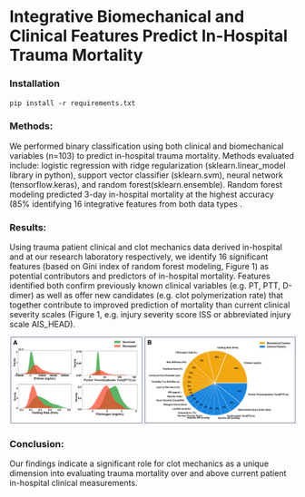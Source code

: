 # Integrative Biomechanical and Clinical Features Predict In-Hospital Trauma Mortality

### Installation

```
pip install -r requirements.txt
```

### Methods:

We performed binary classification using both clinical and biomechanical variables (n=103) to predict in-hospital trauma mortality. Methods evaluated include: logistic regression with ridge regularization (sklearn.linear_model library in python), support vector classifier (sklearn.svm), neural network (tensorflow.keras), and random forest(sklearn.ensemble). Random forest modeling predicted 3-day in-hospital mortality at the highest accuracy (85% identifying 16 integrative features from both data types .

### Results:

Using trauma patient clinical and clot mechanics data derived in-hospital and at our research laboratory respectively, we identify 16 significant features (based on Gini index of random forest modeling, Figure 1) as potential contributors and predictors of in-hospital mortality. Features identified both confirm previously known clinical variables (e.g. PT, PTT, D-dimer) as well as offer new candidates (e.g. clot polymerization rate) that together contribute to improved prediction of mortality than current clinical severity scales (Figure 1, e.g. injury severity score ISS or abbreviated injury scale AIS_HEAD).

<img src="Plots_2/combined_plots_3.png"></img>

### Conclusion:

Our findings indicate a significant role for clot mechanics as a unique dimension into evaluating trauma mortality over and above current patient in-hospital clinical measurements.
